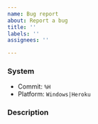 ```yaml
---
name: Bug report
about: Report a bug
title: ''
labels: ''
assignees: ''

---
```


<!--
Reporting a bug?
----------------
First, replace the values in quotes below:
-->

### System

* Commit: `%H` 
* Platform: `Windows|Heroku`

<!--
Example:

* nhitomi Version: `c7bcfcbe5596d9f4e5303952f4ff2ebd250665e8`
* Platform: `Windows`

-->

### Description

<!-- and then describe the bug with as much detail as possible and clear steps to reproduce. Write it below this line. -->
